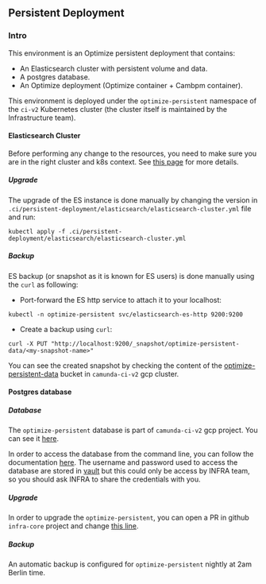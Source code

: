 ## Persistent Deployment

### Intro 

This environment is an Optimize persistent deployment that contains:
* An Elasticsearch cluster with persistent volume and data.
* A postgres database.
* An Optimize deployment (Optimize container + Cambpm container).

This environment is deployed under the `optimize-persistent` namespace of the `ci-v2` Kubernetes cluster (the cluster 
itself is maintained by the Infrastructure team).

#### Elasticsearch Cluster

Before performing any change to the resources, you need to make sure you are in the right cluster and k8s context. 
See [this page](https://confluence.camunda.com/pages/viewpage.action?pageId=70785400) for more details.

##### Upgrade

The upgrade of the ES instance is done manually by changing the version in `.ci/persistent-deployment/elasticsearch/elasticsearch-cluster.yml`
file and run:

```shell script
kubectl apply -f .ci/persistent-deployment/elasticsearch/elasticsearch-cluster.yml 
```

##### Backup

ES backup (or snapshot as it is known for ES users) is done manually using the `curl` as following:

* Port-forward the ES http service to attach it to your localhost:
```shell script
kubectl -n optimize-persistent svc/elasticsearch-es-http 9200:9200
```

* Create a backup using `curl`:

```shell script
curl -X PUT "http://localhost:9200/_snapshot/optimize-persistent-data/<my-snapshot-name>"
```

You can see the created snapshot by checking the content of the [optimize-persistent-data](https://console.cloud.google.com/storage/browser/optimize-persistent-data;tab=objects?forceOnBucketsSortingFiltering=false&organizationId=669107107215&project=ci-30-162810&prefix=&forceOnObjectsSortingFiltering=false)
 bucket in `camunda-ci-v2` gcp cluster.

#### Postgres database

##### Database

The `optimize-persistent` database is part of `camunda-ci-v2` gcp project. You can see it [here](https://console.cloud.google.com/sql/instances/optimize-persistent/overview?organizationId=669107107215&project=ci-30-162810).

In order to access the database from the command line, you can follow the documentation [here](https://confluence.camunda.com/display/SRE/Connect+to+gcloud+SQL+database+instance).
The username and password used to access the database are stored in [vault](https://vault.int.camunda.com/ui/vault/secrets/secret/show/k8s-camunda-ci-v2/optimize/db)
but this could only be access by INFRA team, so you should ask INFRA to share the credentials with you.

##### Upgrade

In order to upgrade the `optimize-persistent`, you can open a PR in github `infra-core` project and change [this line](https://github.com/camunda/infra-core/blob/stage/camunda-ci-v2/terraform/google/prod/db.tf#L69).

##### Backup

An automatic backup is configured for `optimize-persistent` nightly at 2am Berlin time.

